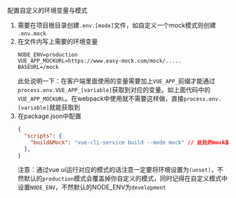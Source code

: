 配置自定义的环境变量与模式  
1. 需要在项目根目录创建``.env.[mode]``文件，如自定义一个mock模式则创建 ``.env.mock``
2. 在文件内写上需要的环境变量
    ```
    NODE_ENV=production
    VUE_APP_MOCKURL=https://www.easy-mock.com/mock/.....
    BASEURL=/mock
    ```
    此处说明一下：在客户端里面使用的变量需要加上``VUE_APP_``前缀才能通过``process.env.VUE_APP_[variable]``获取到对应的变量。如上面代码中的``VUE_APP_MOCKURL``。在webpack中使用就不需要这样做，直接``process.env.[variable]``就能获取到
  1. 在package.json中配置
      ```json
      {
        "scripts": {
          "build&Mock": "vue-cli-service build --mode mock" // 此处的mock就是第一步创建的文件.env.mock中的mock字段
        },
      }
      ```
      注意：通过vue ui运行对应的模式的话注意一定要将环境设置为``(unset)``，不然默认的``production``模式会覆盖掉你自定义的模式，同时记得在自定义模式中设置``NODE_ENV``，不然默认的NODE_ENV为``development``